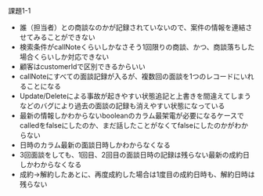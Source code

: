課題1-1

- 誰（担当者）との商談なのかが記録されていないので、案件の情報を連結させてみることができない
- 検索条件がcallNoteくらいしかなさそう1回限りの商談、かつ、商談落ちした場合くらいしか対応できない
- 顧客はcustomerIdで区別できるからいい
- callNoteにすべての面談記録が入るが、複数回の面談を1つのレコードにいれることになる
- Update/Deleteによる事故が起きやすい状態追記と上書きを間違えてしまうなどのバグにより過去の面談の記録も消えやすい状態になっている
- 最新の情報しかわからないbooleanのカラム最架電が必要になるケースでcalledをfalseにしたのか、まだ話したことがなくてfalseにしたのかがわからない
- 日時のカラム最新の面談日時しかわからなくなる
- 3回面談をしても、1回目、2回目の面談日時の記録は残らない最新の成約日しかわからなくなる
- 成約→解約したあとに、再度成約した場合は1度目の成約日時も、解約日時は残らない


